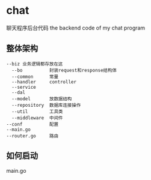 # chat
聊天程序后台代码  the backend code of my chat program
## 整体架构  
```
--biz 业务逻辑都存放在这  
  --bo          封装request和response结构体
  --common      常量
  --handler     controller
  --service  
  --dal  
  --model       放数据结构
  --repository  数据库连接操作
  --util        工具类
  --middleware  中间件
--conf          配置
--main.go  
--router.go     路由
```
## 如何启动
main.go
